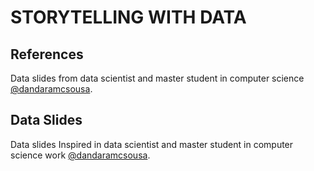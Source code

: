 # STORYTELLING WITH DATA

## References
Data slides from data scientist and master student in computer science [@dandaramcsousa](https://github.com/dandaramcsousa).

## Data Slides
Data slides Inspired in data scientist and master student in computer science work [@dandaramcsousa](https://github.com/dandaramcsousa).
